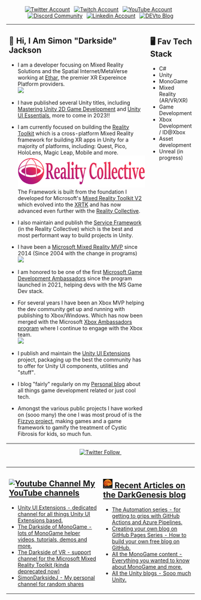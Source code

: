 <div align=center>
<a href="https://twitter.com/SimonDarksideJ"><img src="https://cdn.worldvectorlogo.com/logos/twitter-6.svg" title="Twitter" alt="Twitter Account" width="40"/></a> 
&ensp;<a href="https://www.twitch.tv/simondarksidej"><img src="https://cdn.worldvectorlogo.com/logos/twitch-logo-2019.svg" title="Twitch" alt="Twitch Account" width="60"/></a> 
&ensp;<a href="https://www.youtube.com/@SimonDarksideJ"><img src="https://cdn.worldvectorlogo.com/logos/youtube-icon.svg" title="YouTube" alt="YouTube Account" width="40"/></a>
&ensp;<a href="https://discord.gg/hF7TtRCFmB"><img src="https://cdn.worldvectorlogo.com/logos/discord-6.svg" title="Discord" alt="Discord Community" width="40"/></a> 
&ensp;<a href="https://www.linkedin.com/in/metaverseconsultant/"><img src="https://cdn.worldvectorlogo.com/logos/linkedin-icon-2.svg" title="Linkedin" alt="Linkedin Account" width="30"/></a> 
&ensp;<a href="https://darkgenesis.zenithmoon.com/"><img src="https://darkgenesis.zenithmoon.com/assets/img/branding/darkgenesis-logo-full-light.png" title="DEV" alt="DEVto Blog" width="30"/></a>
</div>

<!--
**SimonDarksideJ/SimonDarksideJ** is a ✨ _special_ ✨ repository because its `README.md` (this file) appears on your GitHub profile.

Here are some ideas to get you started:

- 🔭 I’m currently working on ...
- 🌱 I’m currently learning ...
- 👯 I’m looking to collaborate on ...
- 🤔 I’m looking for help with ...
- 💬 Ask me about ...
- 📫 How to reach me: ...
- 😄 Pronouns: ...
- ⚡ Fun fact: ...
-->
<table><tr><td valign="top" width="75%">

## 👋 Hi, I Am Simon "Darkside" Jackson

- I am a developer focusing on Mixed Reality Solutions and the Spatial Internet/MetaVerse working at [Ethar](https://www.ethar.com/), the premier XR Expereince Platform providers.
<br/>[![](https://raw.githubusercontent.com/EtharInc/EtharInc.github.io/main/images/ETHAR_Logo_Guide_2022_Approved.png)](https://www.ethar.com/)

- I have published several Unity titles, including [Mastering Unity 2D Game Development](https://www.amazon.co.uk/Mastering-Unity-2D-Game-Development/dp/1849697345) and [Unity UI Essentials](https://www.amazon.co.uk/gp/product/B00T96XBYI), more to come in 2023!!

- I am currently focused on building the [Reality Toolkit](https://realitycollective.io/) which is a cross-platform Mixed Reality framework for building XR apps in Unity for a majority of platforms, including: Quest, Pico, HoloLens, Magic Leap, Mobile and more.
<br/>[![Reality Collective](https://github.com/realitycollective/realitycollective.logo/blob/main/Branding/RealityCollective_HorizontalLogo_1024.png?raw=true)]((https://realitycollective.io/))
<br/>The Framework is built from the foundation I developed for Microsoft's [Mixed Reality Toolkit V2](https://github.com/microsoft/MixedRealityToolkit-Unity/tree/releases/2.8.3) which evolved into the [XRTK](https://github.com/xrtk) and has now advanced even further with the [Reality Collective](https://realitycollective.io/).

- I also maintain and publish the [Service Framework](https://service-framework.realitycollective.io/) (in the Reality Collective) which is the best and most performant way to build projects in Unity.

- I have been a [Microsoft Mixed Reality MVP](https://mvp.microsoft.com/en-us/PublicProfile/5001069?fullName=Simon%20Jackson) since 2014 (Since 2004 with the change in programs)
<br/>[![](https://www.stevejgordon.co.uk/wp-content/uploads/2017/11/MVP_Logo_Horizontal_Preferred_Cyan300_RGB_300ppi.png)](https://mvp.microsoft.com/en-us/)

- I am honored to be one of the first [Microsoft Game Development Ambassadors](https://developer.microsoft.com/en-us/games/community/ambassadors/) since the program launched in 2021, helping devs with the MS Game Dev stack.

- For several years I have been an Xbox MVP helping the dev community get up and running with publishing to Xbox/Windows.  Which has now been merged with the Microsoft [Xbox Ambassadors program](https://news.xbox.com/en-us/2020/09/25/who-are-xbox-ambassadors/) where I continue to engage with the Xbox team.
<br/>[![](https://i0.wp.com/news.xbox.com/en-us/wp-content/uploads/sites/2/2019/09/XAHeader_HERO.jpg)](https://developer.microsoft.com/en-us/games/community/ambassadors/)

- I publish and maintain the [Unity UI Extensions](https://github.com/unity-UI-Extensions/com.unity.uiextensions) project, packaging up the best the community has to offer for Unity UI components, utilities and "stuff".

- I blog "fairly" regularly on my [Personal blog](https://darkgenesis.zenithmoon.com/) about all things game development related or just cool tech.

- Amongst the various public projects I have worked on (sooo many) the one I was most proud of is the [Fizzyo project](https://www.microsoft.com/en-us/research/project/project-fizzyo/), making games and a game framework to gamify the treatment of Cystic Fibrosis for kids, so much fun.
 
</td><td valign="top" width="25%">

## 🖥️ Fav Tech Stack

- C#
- Unity
- MonoGame
- Mixed Reality (AR/VR/XR)
- Game Development
- Xbox Development / ID@Xbox
- Asset development
- Unreal (in progress)
 
</tr></tr></table>

<center><a href="https://twitter.com/SimonDarksideJ"><img alt="Twitter Follow" src="https://img.shields.io/twitter/follow/SimonDarksideJ?label=Twitter&style=for-the-badge&logo=twitter&color=1DA1F2">&nbsp;</center>
<br/>

<table><tr><td valign="top" width="50%">

## <img src="https://cdn.worldvectorlogo.com/logos/youtube-icon.svg" title="YouTube ChannelDocker" alt="Youtube Channel" width="30"/> </a>   My YouTube channels
 
<!-- YOUTUBE-VIDEOS-LIST:START -->
- [Unity UI Extensions](https://www.youtube.com/@UnityUIExtensions) - dedicated channel for all things Unity UI Extensions based.
- [The Darkside of MonoGame](https://www.youtube.com/@DarksideofMonoGame) - lots of MonoGame helper videos, tutorials, demos and more.
- [The Darkside of VR](https://www.youtube.com/@DarksideofVR) - support channel for the Microsoft Mixed Reality Toolkit (kinda deprecated now)
- [SimonDarksideJ](https://www.youtube.com/@SimonDarksideJ) - My personal channel for random shares
<!-- YOUTUBE-VIDEOS-LIST:END -->
 
</td><td valign="top" width="50%">

## <a href="https://bit.ly/darkgenesis"><img src="https://github.com/SimonDarksideJ/SimonDarksideJ.github.io/raw/main/assets/img/branding/ZenithMoonLogo.png" title="DEV" alt="DEV" width="25"/></a>   Recent Articles on the DarkGenesis blog
 <!-- DEVTO-BLOG-LIST:START -->
- [The Automation series](https://darkgenesis.zenithmoon.com/tag.html?tag=automation) - for getting to grips with GitHub Actions and Azure Pipelines.
- [Creating your own blog on GitHub Pages Series](https://darkgenesis.zenithmoon.com/tag.html?tag=jekyll) - How to build your own free blog on GitHub.
- [All the MonoGame content](https://darkgenesis.zenithmoon.com/tag.html?tag=monogame) - Everything you wanted to know about MonoGame and more.
- [All the Unity blogs](https://darkgenesis.zenithmoon.com/tag.html?tag=unity3d) - Sooo much Unity.
<!-- DEVTO-BLOG-LIST:END -->

</td></tr></table>
